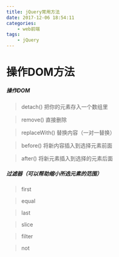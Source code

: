 ```yaml
---
title: jQuery常用方法
date: 2017-12-06 18:54:11
categories:
	- web前端
tags:
	- jQuery
---
```

# 操作DOM方法

##### 操作DOM
> detach() 把你的元素存入一个数组里

> remove() 直接删除

<!-- more -->

> replaceWith() 替换内容（一对一替换）

> before() 将新内容插入到选择元素前面

> after() 将新元素插入到选择的元素后面

##### 过滤器（可以帮助缩小所选元素的范围）

> first

> equal

> last

> slice

> filter

> not



